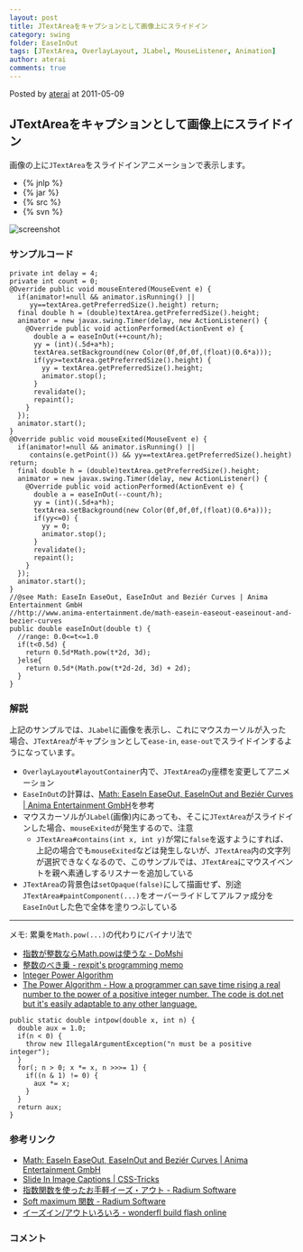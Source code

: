```yaml
---
layout: post
title: JTextAreaをキャプションとして画像上にスライドイン
category: swing
folder: EaseInOut
tags: [JTextArea, OverlayLayout, JLabel, MouseListener, Animation]
author: aterai
comments: true
---
```


Posted by [aterai](http://terai.xrea.jp/aterai.html) at 2011-05-09

## JTextAreaをキャプションとして画像上にスライドイン
画像の上に`JTextArea`をスライドインアニメーションで表示します。

- {% jnlp %}
- {% jar %}
- {% src %}
- {% svn %}

<!-- dummy comment line for breaking list -->

![screenshot](https://lh4.googleusercontent.com/_9Z4BYR88imo/Tcd9MqA6BlI/AAAAAAAAA64/Q7KLCkUETZ4/s800/EaseInOut.png)

### サンプルコード
<pre class="prettyprint"><code>private int delay = 4;
private int count = 0;
@Override public void mouseEntered(MouseEvent e) {
  if(animator!=null &amp;&amp; animator.isRunning() ||
     yy==textArea.getPreferredSize().height) return;
  final double h = (double)textArea.getPreferredSize().height;
  animator = new javax.swing.Timer(delay, new ActionListener() {
    @Override public void actionPerformed(ActionEvent e) {
      double a = easeInOut(++count/h);
      yy = (int)(.5d+a*h);
      textArea.setBackground(new Color(0f,0f,0f,(float)(0.6*a)));
      if(yy&gt;=textArea.getPreferredSize().height) {
        yy = textArea.getPreferredSize().height;
        animator.stop();
      }
      revalidate();
      repaint();
    }
  });
  animator.start();
}
@Override public void mouseExited(MouseEvent e) {
  if(animator!=null &amp;&amp; animator.isRunning() ||
     contains(e.getPoint()) &amp;&amp; yy==textArea.getPreferredSize().height) return;
  final double h = (double)textArea.getPreferredSize().height;
  animator = new javax.swing.Timer(delay, new ActionListener() {
    @Override public void actionPerformed(ActionEvent e) {
      double a = easeInOut(--count/h);
      yy = (int)(.5d+a*h);
      textArea.setBackground(new Color(0f,0f,0f,(float)(0.6*a)));
      if(yy&lt;=0) {
        yy = 0;
        animator.stop();
      }
      revalidate();
      repaint();
    }
  });
  animator.start();
}
//@see Math: EaseIn EaseOut, EaseInOut and Beziér Curves | Anima Entertainment GmbH
//http://www.anima-entertainment.de/math-easein-easeout-easeinout-and-bezier-curves
public double easeInOut(double t) {
  //range: 0.0&lt;=t&lt;=1.0
  if(t&lt;0.5d) {
    return 0.5d*Math.pow(t*2d, 3d);
  }else{
    return 0.5d*(Math.pow(t*2d-2d, 3d) + 2d);
  }
}
</code></pre>

### 解説
上記のサンプルでは、`JLabel`に画像を表示し、これにマウスカーソルが入った場合、`JTextArea`がキャプションとして`ease-in`, `ease-out`でスライドインするようになっています。

- `OverlayLayout#layoutContainer`内で、`JTextArea`の`y`座標を変更してアニメーション
- `EaseInOut`の計算は、[Math: EaseIn EaseOut, EaseInOut and Beziér Curves | Anima Entertainment GmbH](http://www.anima-entertainment.de/math-easein-easeout-easeinout-and-bezier-curves)を参考
- マウスカーソルが`JLabel`(画像)内にあっても、そこに`JTextArea`がスライドインした場合、`mouseExited`が発生するので、注意
    - `JTextArea#contains(int x, int y)`が常に`false`を返すようにすれば、上記の場合でも`mouseExited`などは発生しないが、`JTextArea`内の文字列が選択できなくなるので、このサンプルでは、`JTextArea`にマウスイベントを親へ素通しするリスナーを追加している
- `JTextArea`の背景色は`setOpaque(false)`にして描画せず、別途`JTextArea#paintComponent(...)`をオーバーライドしてアルファ成分を`EaseInOut`した色で全体を塗りつぶしている

<!-- dummy comment line for breaking list -->

- - - -
メモ: 累乗を`Math.pow(...)`の代わりにバイナリ法で

- [指数が整数ならMath.powは使うな - DoMshi](http://d.hatena.ne.jp/pcl/20120617/p1)
- [整数のべき乗 - rexpit's programming memo](http://d.hatena.ne.jp/rexpit/20110328/1301305266)
- [Integer Power Algorithm](http://c2.com/cgi/wiki?IntegerPowerAlgorithm)
- [The Power Algorithm - How a programmer can save time rising a real number to the power of a positive integer number. The code is dot.net but it's easily adaptable to any other language.](http://www.osix.net/modules/article/?id=696)

<!-- dummy comment line for breaking list -->

<pre class="prettyprint"><code>public static double intpow(double x, int n) {
  double aux = 1.0;
  if(n &lt; 0) {
    throw new IllegalArgumentException("n must be a positive integer");
  }
  for(; n &gt; 0; x *= x, n &gt;&gt;&gt;= 1) {
    if((n &amp; 1) != 0) {
      aux *= x;
    }
  }
  return aux;
}
</code></pre>

### 参考リンク
- [Math: EaseIn EaseOut, EaseInOut and Beziér Curves | Anima Entertainment GmbH](http://www.anima-entertainment.de/math-easein-easeout-easeinout-and-bezier-curves)
- [Slide In Image Captions | CSS-Tricks](http://css-tricks.com/slide-in-image-captions/)
- [指数関数を使ったお手軽イーズ・アウト - Radium Software](http://radiumsoftware.tumblr.com/post/5031889912)
- [Soft maximum 関数 - Radium Software](http://radiumsoftware.tumblr.com/post/10719023826)
- [イーズイン/アウトいろいろ - wonderfl build flash online](http://wonderfl.net/c/3GhW)

<!-- dummy comment line for breaking list -->

### コメント
